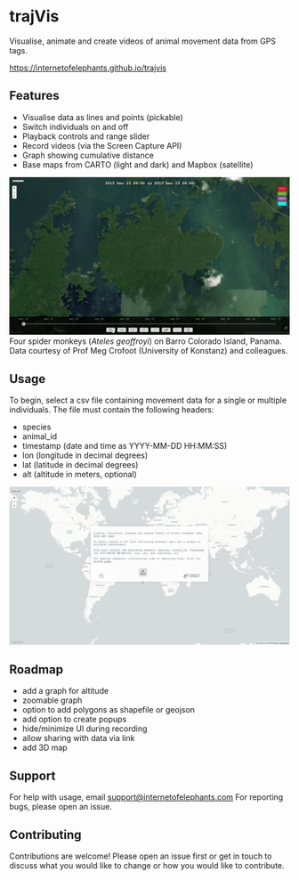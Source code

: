 # trajVis
Visualise, animate and create videos of animal movement data from GPS tags.

https://internetofelephants.github.io/trajvis

## Features
- Visualise data as lines and points (pickable)
- Switch individuals on and off
- Playback controls and range slider
- Record videos (via the Screen Capture API)
- Graph showing cumulative distance
- Base maps from CARTO (light and dark) and Mapbox (satellite)

![GIF of trajVis demo 01](https://github.com/internetofelephants/trajvis/blob/main/website/trajVis_demo_01.gif)
Four spider monkeys (_Ateles geoffroyi_) on Barro Colorado Island, Panama. Data courtesy of Prof Meg Crofoot (University of Konstanz) and colleagues.

## Usage
To begin, select a csv file containing movement data for a single or multiple individuals. The file must contain the following headers:
- species
- animal_id
- timestamp (date and time as YYYY-MM-DD HH:MM:SS)
- lon (longitude in decimal degrees)
- lat (latitude in decimal degrees)
- alt (altitude in meters, optional)

![GIF of trajVis demo 02](https://github.com/internetofelephants/trajvis/blob/main/website/trajVis_demo_02.gif)

## Roadmap
- add a graph for altitude
- zoomable graph
- option to add polygons as shapefile or geojson
- add option to create popups
- hide/minimize UI during recording
- allow sharing with data via link
- add 3D map

## Support
For help with usage, email support@internetofelephants.com
For reporting bugs, please open an issue.

## Contributing
Contributions are welcome! Please open an issue first or get in touch to discuss what you would like to change or how you would like to contribute.
